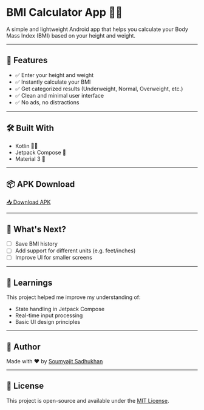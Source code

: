 # BMI Calculator App 🧮💪

A simple and lightweight Android app that helps you calculate your Body Mass Index (BMI) based on your height and weight.

---

## 📱 Features

- ✅ Enter your height and weight
- ✅ Instantly calculate your BMI
- ✅ Get categorized results (Underweight, Normal, Overweight, etc.)
- ✅ Clean and minimal user interface
- ✅ No ads, no distractions

---

## 🛠️ Built With

- Kotlin 🧑‍💻  
- Jetpack Compose 🧩  
- Material 3 🎨

---

## 📦 APK Download

[📥 Download APK](https://drive.google.com/file/d/17zSSEBDaJYymFiQbJhywJy6r2ntstCZE/view?usp=sharing)

---

## 🚀 What's Next?

- [ ] Save BMI history  
- [ ] Add support for different units (e.g. feet/inches)  
- [ ] Improve UI for smaller screens  

---

## 🧠 Learnings

This project helped me improve my understanding of:
- State handling in Jetpack Compose  
- Real-time input processing  
- Basic UI design principles

---

## 📌 Author

Made with ❤️ by [Soumyajit Sadhukhan](https://www.linkedin.com/in/soumyajit-sadhukhan)

---

## 🔖 License

This project is open-source and available under the [MIT License](LICENSE).
